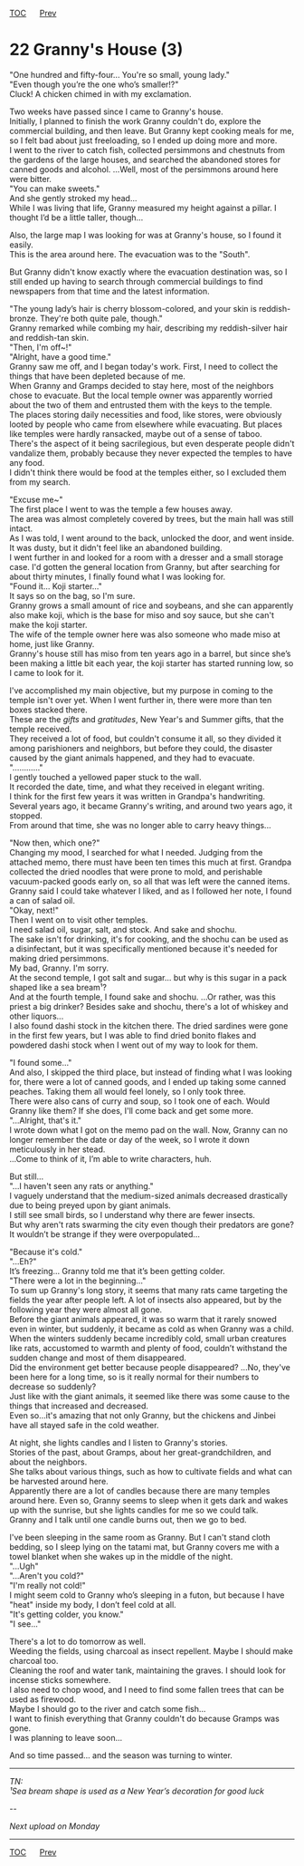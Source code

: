 [TOC](../readme.md)&nbsp;&nbsp;&nbsp;&nbsp;&nbsp;&nbsp;[Prev](section_0021.md)&nbsp;&nbsp;&nbsp;&nbsp;&nbsp;&nbsp;



# 22 Granny's House (3)

"One hundred and fifty-four... You're so small, young lady."  
"Even though you’re the one who’s smaller!?"  
Cluck! A chicken chimed in with my exclamation.  
  
Two weeks have passed since I came to Granny's house.  
Initially, I planned to finish the work Granny couldn't do, explore the
commercial building, and then leave. But Granny kept cooking meals for
me, so I felt bad about just freeloading, so I ended up doing more and
more.  
I went to the river to catch fish, collected persimmons and chestnuts
from the gardens of the large houses, and searched the abandoned stores
for canned goods and alcohol. ...Well, most of the persimmons around
here were bitter.  
"You can make sweets."  
And she gently stroked my head...  
While I was living that life, Granny measured my height against a
pillar. I thought I’d be a little taller, though...  
  
Also, the large map I was looking for was at Granny's house, so I found
it easily.  
This is the area around here. The evacuation was to the "South".  
  
But Granny didn't know exactly where the evacuation destination was, so
I still ended up having to search through commercial buildings to find
newspapers from that time and the latest information.  
  
"The young lady’s hair is cherry blossom-colored, and your skin is
reddish-bronze. They're both quite pale, though."  
Granny remarked while combing my hair, describing my reddish-silver hair
and reddish-tan skin.  
"Then, I'm off~!"  
"Alright, have a good time."  
Granny saw me off, and I began today's work. First, I need to collect
the things that have been depleted because of me.  
When Granny and Gramps decided to stay here, most of the neighbors chose
to evacuate. But the local temple owner was apparently worried about the
two of them and entrusted them with the keys to the temple.  
The places storing daily necessities and food, like stores, were
obviously looted by people who came from elsewhere while evacuating. But
places like temples were hardly ransacked, maybe out of a sense of
taboo.  
There's the aspect of it being sacrilegious, but even desperate people
didn't vandalize them, probably because they never expected the temples
to have any food.  
I didn't think there would be food at the temples either, so I excluded
them from my search.  
  
"Excuse me~"  
The first place I went to was the temple a few houses away.  
The area was almost completely covered by trees, but the main hall was
still intact.  
As I was told, I went around to the back, unlocked the door, and went
inside. It was dusty, but it didn't feel like an abandoned building.  
I went further in and looked for a room with a dresser and a small
storage case. I'd gotten the general location from Granny, but after
searching for about thirty minutes, I finally found what I was looking
for.  
"Found it… Koji starter…"  
It says so on the bag, so I'm sure.  
Granny grows a small amount of rice and soybeans, and she can apparently
also make koji, which is the base for miso and soy sauce, but she can't
make the koji starter.  
The wife of the temple owner here was also someone who made miso at
home, just like Granny.  
Granny's house still has miso from ten years ago in a barrel, but since
she’s been making a little bit each year, the koji starter has started
running low, so I came to look for it.  
  
I've accomplished my main objective, but my purpose in coming to the
temple isn't over yet. When I went further in, there were more than ten
boxes stacked there.  
These are the *gifts* and *gratitudes*, New Year's and Summer gifts,
that the temple received.  
They received a lot of food, but couldn't consume it all, so they
divided it among parishioners and neighbors, but before they could, the
disaster caused by the giant animals happened, and they had to
evacuate.  
"…………"  
I gently touched a yellowed paper stuck to the wall.  
It recorded the date, time, and what they received in elegant writing.  
I think for the first few years it was written in Grandpa's handwriting.
Several years ago, it became Granny's writing, and around two years ago,
it stopped.  
From around that time, she was no longer able to carry heavy things...  
  
"Now then, which one?"  
Changing my mood, I searched for what I needed. Judging from the
attached memo, there must have been ten times this much at first.
Grandpa collected the dried noodles that were prone to mold, and
perishable vacuum-packed goods early on, so all that was left were the
canned items.  
Granny said I could take whatever I liked, and as I followed her note, I
found a can of salad oil.  
"Okay, next!"  
Then I went on to visit other temples.  
I need salad oil, sugar, salt, and stock. And sake and shochu.  
The sake isn't for drinking, it's for cooking, and the shochu can be
used as a disinfectant, but it was specifically mentioned because it's
needed for making dried persimmons.  
My bad, Granny. I'm sorry.  
At the second temple, I got salt and sugar... but why is this sugar in a
pack shaped like a sea bream¹?  
And at the fourth temple, I found sake and shochu. ...Or rather, was
this priest a big drinker? Besides sake and shochu, there's a lot of
whiskey and other liquors...  
I also found dashi stock in the kitchen there. The dried sardines were
gone in the first few years, but I was able to find dried bonito flakes
and powdered dashi stock when I went out of my way to look for them.  
  
"I found some…"  
And also, I skipped the third place, but instead of finding what I was
looking for, there were a lot of canned goods, and I ended up taking
some canned peaches. Taking them all would feel lonely, so I only took
three.  
There were also cans of curry and soup, so I took one of each. Would
Granny like them? If she does, I'll come back and get some more.  
"...Alright, that's it."  
I wrote down what I got on the memo pad on the wall. Now, Granny can no
longer remember the date or day of the week, so I wrote it down
meticulously in her stead.  
...Come to think of it, I’m able to write characters, huh.  
  
But still…  
"...I haven't seen any rats or anything."  
I vaguely understand that the medium-sized animals decreased drastically
due to being preyed upon by giant animals.  
I still see small birds, so I understand why there are fewer insects.  
But why aren't rats swarming the city even though their predators are
gone? It wouldn’t be strange if they were overpopulated…  
  
"Because it's cold."  
"...Eh?"  
It’s freezing… Granny told me that it’s been getting colder.  
"There were a lot in the beginning..."  
To sum up Granny's long story, it seems that many rats came targeting
the fields the year after people left. A lot of insects also appeared,
but by the following year they were almost all gone.  
Before the giant animals appeared, it was so warm that it rarely snowed
even in winter, but suddenly, it became as cold as when Granny was a
child.  
When the winters suddenly became incredibly cold, small urban creatures
like rats, accustomed to warmth and plenty of food, couldn’t withstand
the sudden change and most of them disappeared.  
Did the environment get better because people disappeared? ...No,
they've been here for a long time, so is it really normal for their
numbers to decrease so suddenly?  
Just like with the giant animals, it seemed like there was some cause to
the things that increased and decreased.  
Even so...it's amazing that not only Granny, but the chickens and Jinbei
have all stayed safe in the cold weather.  
  
At night, she lights candles and I listen to Granny's stories.  
Stories of the past, about Gramps, about her great-grandchildren, and
about the neighbors.  
She talks about various things, such as how to cultivate fields and what
can be harvested around here.  
Apparently there are a lot of candles because there are many temples
around here. Even so, Granny seems to sleep when it gets dark and wakes
up with the sunrise, but she lights candles for me so we could talk.  
Granny and I talk until one candle burns out, then we go to bed.  
  
I've been sleeping in the same room as Granny. But I can't stand cloth
bedding, so I sleep lying on the tatami mat, but Granny covers me with a
towel blanket when she wakes up in the middle of the night.  
"...Ugh"  
"...Aren't you cold?"  
"I'm really not cold!"  
I might seem cold to Granny who’s sleeping in a futon, but because I
have "heat" inside my body, I don’t feel cold at all.  
"It's getting colder, you know."  
"I see..."  
  
There's a lot to do tomorrow as well.  
Weeding the fields, using charcoal as insect repellent. Maybe I should
make charcoal too.  
Cleaning the roof and water tank, maintaining the graves. I should look
for incense sticks somewhere.  
I also need to chop wood, and I need to find some fallen trees that can
be used as firewood.  
Maybe I should go to the river and catch some fish...  
I want to finish everything that Granny couldn't do because Gramps was
gone.  
I was planning to leave soon...  
  
And so time passed… and the season was turning to winter.  
  
  
  

------------------------------------------------------------------------

*TN:  
¹Sea bream shape is used as a New Year’s decoration for good luck*  
  
--

*Next upload on Monday*

---
[TOC](../readme.md)&nbsp;&nbsp;&nbsp;&nbsp;&nbsp;&nbsp;[Prev](section_0021.md)&nbsp;&nbsp;&nbsp;&nbsp;&nbsp;&nbsp;

